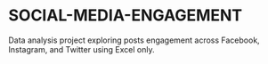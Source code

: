 # SOCIAL-MEDIA-ENGAGEMENT
Data analysis project exploring posts engagement across Facebook, Instagram, and Twitter using Excel only.
